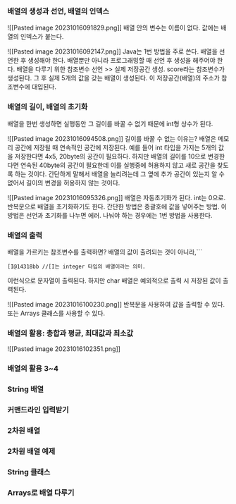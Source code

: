 ### 배열의 생성과 선언, 배열의 인덱스

![[Pasted image 20231016091829.png]]
배열 안의 변수는 이름이 없다. 값에는 배열의 인덱스가 붙는다. 

![[Pasted image 20231016092147.png]]
Java는 1번 방법을 주로 쓴다. 배열을 선언한 후 생성해야 한다. 배열뿐만 아니라 프로그래밍할 때 선언 후 생성을 해주어야 한다. 
배열을 다루기 위한 참조변수 선언 >> 실제 저장공간 생성.
score라는 참조변수가 생성된다. 그 후 실제 5개의 값을 갖는 배열이 생성된다. 이 저장공간(배열)의 주소가 참조변수에 대입된다. 

### 배열의 길이, 배열의 초기화
배열을 한번 생성하면 실행동안 그 길이를 바꿀 수 없기 때문에 int형 상수가 된다.

![[Pasted image 20231016094508.png]]
길이를 바꿀 수 없는 이유는?
배열은 메모리 공간에 저장될 때 연속적인 공간에 저장된다. 예를 들어 int 타입을 가지는 5개의 값을 저장한다면 4x5, 20byte의 공간이 필요하다. 하지만 배열의 길이를 10으로 변경한다면 연속된 40byte의 공간이 필요한데 이를 실행중에 허용하지 않고 새로 공간을 찾도록 하는 것이다. 간단하게 말해서 배열을 늘리려는데 그 옆에 추가 공간이 있는지 알 수 없어서 길이의 변경을 허용하지 않는 것이다. 

![[Pasted image 20231016095326.png]]
배열은 자동초기화가 된다. int는 0으로. 
반복문으로 배열을 초기화하기도 한다.
간단한 방법은 중괄호에 값을 넣어주는 방법.
이 방법은 선언과 초기화를 나누면 에러. 
나눠야 하는 경우에는 1번 방법을 사용한다.

### 배열의 출력
배열을 가르키는 참조변수를 출력하면?
배열의 값이 출려되는 것이 아니라,```
```
[I@14318bb //[I는 integer 타입의 배열이라는 의미.
```
이런식으로 문자열이 출력된다. 
하지만 char 배열은 예외적으로 출력 시 저장된 값이 출력된다.

![[Pasted image 20231016100230.png]]
반복문을 사용하여 값을 출력할 수 있다.
또는 Arrays 클래스를 사용할 수 있다. 

### 배열의 활용: 총합과 평균, 최대값과 최소값
![[Pasted image 20231016102351.png]]



### 배열의 활용 3~4


### String 배열



### 커맨드라인 입력받기


### 2차원 배열


### 2차원 배열 예제



### String 클래스


### Arrays로 배열 다루기

